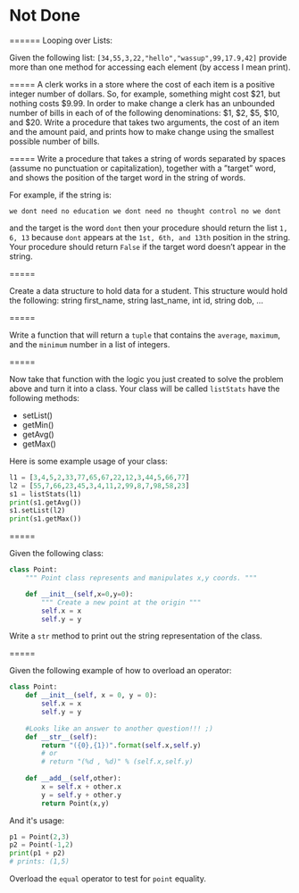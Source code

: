 # Not Done

======
Looping over Lists:

Given the following list: `[34,55,3,22,"hello","wassup",99,17.9,42]` provide more than one 
method for accessing each element (by access I mean print). 

=====
A clerk works in a store where the cost of each item is a positive integer number of dollars.
So, for example, something might cost $21, but nothing costs $9.99. In order to make change
a clerk has an unbounded number of bills in each of of the following denominations: $1, $2,
$5, $10, and $20. Write a procedure that takes two arguments, the cost of an item and the
amount paid, and prints how to make change using the smallest possible number of bills.

=====
Write a procedure that takes a string of words separated by spaces (assume no punctuation
or capitalization), together with a ”target” word, and shows the position of the target word
in the string of words. 

For example, if the string is:
```
we dont need no education we dont need no thought control no we dont
```

and the target is the word `dont` then your procedure should return the list `1, 6, 13` because
`dont` appears at the `1st, 6th, and 13th` position in the string. Your procedure should return 
`False` if the target word doesn’t appear in the string.

=====

Create a data structure to hold data for a student. This structure would hold the following:
string first_name, string last_name, int id, string dob, ...

=====

Write a function that will return a `tuple` that contains the `average`, `maximum`, and the `minimum` number in a list of integers.

=====

Now take that function with the logic you just created to solve the problem above and turn it into a class. Your class will be called `listStats` have the following methods:

- setList()
- getMin()
- getAvg()
- getMax()

Here is some example usage of your class:

```python
l1 = [3,4,5,2,33,77,65,67,22,12,3,44,5,66,77]
l2 = [55,7,66,23,45,3,4,11,2,99,8,7,98,58,23]
s1 = listStats(l1)
print(s1.getAvg()) 
s1.setList(l2)
print(s1.getMax())
```
=====

Given the following class:

```python
class Point:
    """ Point class represents and manipulates x,y coords. """

    def __init__(self,x=0,y=0):
        """ Create a new point at the origin """
        self.x = x
        self.y = y
```

Write a `str` method to print out the string representation of the class.

=====

Given the following example of how to overload an operator:
```python
class Point:
    def __init__(self, x = 0, y = 0):
        self.x = x
        self.y = y
    
    #Looks like an answer to another question!!! ;)
    def __str__(self):
        return "({0},{1})".format(self.x,self.y)
        # or
        # return "(%d , %d)" % (self.x,self.y)
    
    def __add__(self,other):
        x = self.x + other.x
        y = self.y + other.y
        return Point(x,y)
```
And it's usage:

```python
p1 = Point(2,3)
p2 = Point(-1,2)
print(p1 + p2)
# prints: (1,5)
```
Overload the `equal` operator to test for `point` equality.
